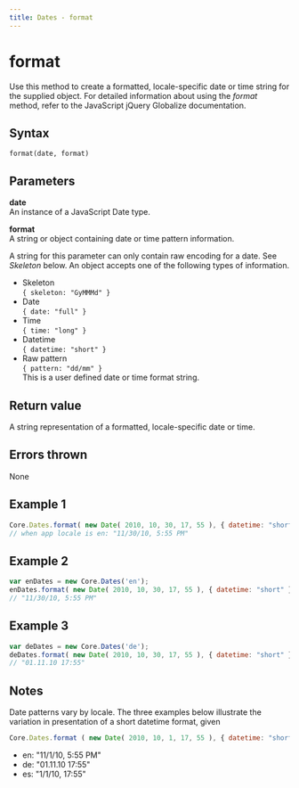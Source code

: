 ```yaml
---
title: Dates - format
---
```


# format

Use this method to create a formatted, locale-specific date or time string for the supplied object. For detailed information about using the *format* method, refer to the JavaScript jQuery Globalize documentation.


## Syntax

`format(date, format)`


## Parameters

**date**  
An instance of a JavaScript Date type.

**format**  
A string or object containing date or time pattern information.

A string for this parameter can only contain raw encoding for a date. See *Skeleton* below.
An object accepts one of the following types of information.

* Skeleton  
`{ skeleton: "GyMMMd" }`
* Date  
`{ date: "full" }`
* Time  
`{ time: "long" }`
* Datetime  
`{ datetime: "short" }`
* Raw pattern  
`{ pattern: "dd/mm" }`  
This is a user defined date or time format string.


## Return value
A string representation of a formatted, locale-specific date or time.


## Errors thrown
None


## Example 1

```javascript
Core.Dates.format( new Date( 2010, 10, 30, 17, 55 ), { datetime: "short" } );
// when app locale is en: "11/30/10, 5:55 PM" 
```

## Example 2

```javascript
var enDates = new Core.Dates('en');
enDates.format( new Date( 2010, 10, 30, 17, 55 ), { datetime: "short" } );
// "11/30/10, 5:55 PM" 
```

## Example 3

```javascript
var deDates = new Core.Dates('de');
deDates.format( new Date( 2010, 10, 30, 17, 55 ), { datetime: "short" } );
// "01.11.10 17:55" 
```

## Notes

Date patterns vary by locale. The three examples below illustrate the variation in presentation of a short datetime format, given

```javascript
Core.Dates.format ( new Date( 2010, 10, 1, 17, 55 ), { datetime: "short" } );
```

* en: "11/1/10, 5:55 PM"
* de: "01.11.10 17:55"
* es: "1/1/10, 17:55"
